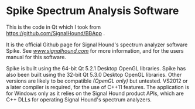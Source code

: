 Spike Spectrum Analysis Software
=====

This is the code in Qt which I took from https://github.com/SignalHound/BBApp .

It is the official Github page for Signal Hound's spectrum analyzer software Spike. 
See *www.signalhound.com* for more information, and for the users manual for this software.

Spike is built using the 64-bit Qt 5.2.1 Desktop OpenGL libraries. 
Spike has also been built using the 32-bit Qt 5.3.0 Desktop OpenGL libraries.
Other versions are likely to be compatible *(OpenGL only)* but untested. 
VS2012 or a later compiler is required, for the use of C++11 features. 
The application is for Windows only as it relies on the Signal Hound product APIs, which are C++ DLLs for operating Signal Hound's spectrum analyzers.
